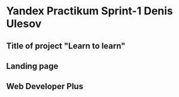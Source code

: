 # Yandex Practikum Sprint-1 Denis Ulesov

## Title of project "Learn to learn"

## Landing page

## Web Developer Plus
